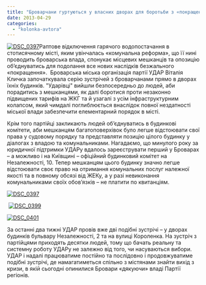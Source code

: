 ```yaml
---
title: "Броварчани гуртуються у власних дворах для боротьби з «покращенням»"
date: 2013-04-29
categories: 
  - "kolonka-avtora"
---
```


[![DSC_0397](https://mpz.brovary.org/wp-content/uploads/2013/04/DSC_0397.jpg)](https://mpz.brovary.org/wp-content/uploads/2013/04/DSC_0397.jpg)Раптове відключення гарячого водопостачання в стотисячному місті, яким увінчалась «комунальна реформа», що її нині проводить броварська влада, спонукає місцевих мешканців та опозицію об’єднуватись для подолання все нових наслідків безжального «покращення».  Броварська міська організація партії УДАР Віталія Кличка започаткувала серію зустрічей з броварчанами прямо в дворах їхніх будинків. "Ударівці" вийшли безпосередньо до людей, аби порадитись з мешканцями, як далі боротися проти незаконно підвищених тарифів на ЖКГ та й узагалі з усім інфраструктурним колапсом, який чимдалі поглиблюється внаслідок повної нездатності міської влади забезпечити елементарний порядок в місті.

Крім того партійці закликають людей об’єднуватись в будинкові комітети, аби мешканцям багатоповерхівок було легше відстоювати свої права у судовому порядку та представляти позицію цілого будинку у діалогах з владою та комунальниками. Нагадаємо, що минулого року за юридичної підтримки УДАРу вдалось зареєструвати перший у Броварах – а можливо і на Київщині – офіційний будинковий комітет на Незалежності, 10. Тепер мешканцям цього будинку значно легше відстоювати своє право на отримання комунальних послуг належної якості та в повному обсязі від ЖЕКу, а у разі невиконання комунальниками своїх обов’язків – не платити по квитанціям.

[![DSC_0397](https://mpz.brovary.org/wp-content/uploads/2013/04/DSC_03971.jpg)](https://mpz.brovary.org/wp-content/uploads/2013/04/DSC_03971.jpg)

 [![DSC_0399](https://mpz.brovary.org/wp-content/uploads/2013/04/DSC_0399.jpg)](https://mpz.brovary.org/wp-content/uploads/2013/04/DSC_0399.jpg)

[![DSC_0401](https://mpz.brovary.org/wp-content/uploads/2013/04/DSC_0401.jpg)](https://mpz.brovary.org/wp-content/uploads/2013/04/DSC_0401.jpg)

За останні два тижні УДАР провів вже дві подібні зустрічі – у дворах будинків бульвару Незалежності, 2 та на вулиці Короленка. На зустріч з партійцями приходять десятки людей, тому що бачать реальну та системну роботу УДАРу не залежно від того, чи насуваються вибори. УДАР і надалі працюватиме постійно та послідовно і продовжуватиме подібні зустрічі, де намагатиметься спільно з містянами знайти вихід з кризи, в якій сьогодні опинилися Бровари «дякуючи» владі Партії регіонів.
